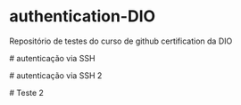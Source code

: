 # authentication-DIO

Repositório de testes do curso de github certification da DIO



\# autenticação via SSH



\# autenticação via SSH 2



\# Teste 2


